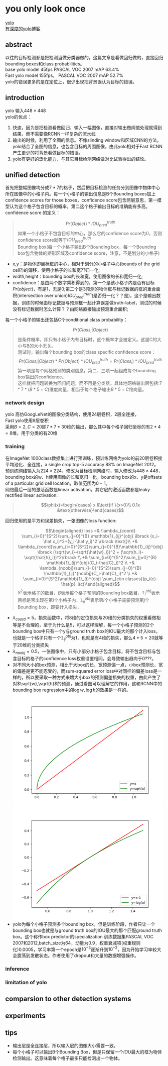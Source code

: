 # you only look once
[yolo](https://zhuanlan.zhihu.com/p/25236464)   
[有深度的yolo博客](http://blog.csdn.net/tangwei2014/article/details/50915317) 

## abstract 
以往的目标检测都是把检测当做分类器做的，这篇文章是看做回归做的，直接回归bounding boxes和class probabilities。  
base yolo model 45fps  PASCAL VOC 2007 mAP 63.4%   
Fast yolo model 155fps， PASCAL VOC 2007 mAP 52.7%   
yolo的错误更多的是在定位上，很少出现把背景误认为目标的错误。   

## introduction
yolo 输入$448\times 448$  
yolo的优点：
1. 快速，因为是把检测看做回归，输入一幅图像，直接对输出做阈值处理就得到结果，而不需要像RCNN一样复杂的流水线
2. 输出的时候，利用了全图的信息。不像slinding window和区域CNN的方法，yolo结合了全图的信息，也包含目标的周围图像，由此yolo相对于Fast RCNN产生更少的将背景看做目标的错误。
3. yolo有更好的泛化能力，与其它目标检测网络做对比试验得出的结论。

## unified detection
首先把整幅图像均分成$7*7$的格子，然后把目标检测的任务分到图像中物体中心所在图像中的小格子内。每一个小格子的输出信息是B个Bounding boxes加上confidence scores for those boxes，confidence score包含两层意思，第一模型认为这个格子包含目标的概率，第二这个格子输出目标的准确能有多高。  
confidence score 的定义：
> $$Pr(Object)*IOU_{pred}^{truth}$$
如果一个小格子不包含目标的中心，那么它的confidence score为0，否则confidence score就等于$IOU_{pred}^{truth}$   
Bounding box(每一个小格子输出B个Bounding box，每一个Bounding box包含物体的矩形区域及confidence score，注意，不是划分的小格子)  
- x,y：是物体即目标框的中心，相对于划分的小格子中心(bounds of the grid cell?)的偏移，使用小格子的长和宽??归一化;  
- width,height：bounding box的长和宽，使用图像的长和宽归一化;  
- confidence：是由两个数字乘积得到的，第一个是该小格子内是否有目标$Pr(object)$，有是1，无是0;第二个是3预测的物体框与标记数据的框的重合面积(intersection over union)$IOU^{truth}_{pred}$(是否归一化？？是)，这个是输出数据，训练的时候由标记数据与预测框一起计算误差做truth-label，测试的时候没有标记数据时怎么计算？？由网络直接输出预测重合面积;

每一个小格子的输出还包括C个conditional class probability：
> $$Pr(Class_i|Object)$$
是条件概率，即只有小格子内有目标时，这个概率才会被定义。这里C的大小与B的大小无关。  
测试时，输出每个bounding box的class specific confidence score：
> $$Pr(Class_i|Object) * Pr(Object) * IOU_{pred}^{truth}=Pr(Class_i) * IOU_{pred}^{truth}$$
第一项是每个网格预测的类别信息，第二、三项一起组成每个bounding box输出的confidence。  
这样就把问题转换为回归问题，而不再是分类器。具体地网络输出层包括:$7*7*(B*5+C)$维度向量，相当于每个格子输出$B*5+C$维向量。
### network design
yolo 高仿GoogLeNet的图像分类结构，使用24层卷积，2层全连接，  
Fast yolo使用9层卷积  
采用$B=2,C=20$即$7*7*30$维的输出，那么其中每个格子回归坐标的有$2*4=8$维，用于分类的有$20$维  

### training
在ImageNet 1000class数据集上进行预训练，预训练网络为yolo的前20层卷积接平均池化、全连接，a single crop top-5 accuracy 88% on ImageNet 2012。  
预训练网络输入为$224\times 224$，修改为目标检测网络时，输入修改为$448\times 448$，bounding box的w、h使用图像的长和宽归一化，bounding box的x、y是offsets of a particular grid cell location，取值范围为$0-1$。  
网络最后一层的激活函数是linear activation，其它层的激活函数都是leaky rectified linear activation:
> $$\phi(x)=\begin{cases} x &\text{if }{x>0}\\  0.1x &\text{otherwise}\end{cases}$$

回归使用的是平方和误差损失，一张图像的loss function:
> $$\begin{aligned} loss =& \lambda_{coord} \sum_{i=0}^{S^2}\sum_{j=0}^{B} \mathbb{1}_{ij}^{obj} \lbrack (x_i-\hat x_i)^2+(y_i-\hat y_i)^2 \rbrack \text{}\\
+& \lambda_{coord}\sum_{i=0}^{S^2}\sum_{j=0}^{B}\mathbb{1}_{ij}^{obj} \lbrack (\sqrt{w_i}-\sqrt{\hat{w}_i})^2 + (\sqrt{h_i}-\sqrt{\hat{h}_i})^2\rbrack \\
+& \sum_{i=0}^{S^2}\sum_{j=0}^{B} \mathbb{1}_{ij}^{obj}(C_i-\hat{C}_i)^2  \\
+& \lambda_{noobj}\sum_{i=0}^{S^2}\sum_{j=0}^{B} \mathbb{1}_{ij}^{noobj}(C_i-\hat{C}_i)^2  \\
+& \sum_{i=0}^{S^2}\mathbb{1}_{i}^{obj} \sum_{c\in classes}(p_i(c)-\hat{p}_i(c))\end{aligned}$$
$S^2$表示格子的数目，$B$表示每个格子预测的Bounding box数目，$\mathbb{1}_{i}^{obj}$表示目标是否出现在第$i$个小格子内，$\mathbb{1}_{ij}^{obj}$表示第$i$个小格子需要预测第$j$个Bounding box，即要计入损失，
- $\lambda_{coord}=5$，损失函数中，将8维的定位损失与20维的分类损失的权重看做相等是不合理的，至于为什么是$5$，可以这样理解，每一个小格子预测的$2$个bounding box中只有一个y与ground truth box的IOU最大的那个计入loss，也就是一个格子只有一个$\mathbb{1}_{ij}^{obj}$为$1$，也就是有$4$维的损失，那么$4*5=20$就等于$20$维的分类损失
- $\lambda_{noobj}=0.5$，一张图像中，只有小部分小格子包含目标，将不包含目标与包含目标的格子的confidence loss权重设置相同，会导致输出趋向于0???。
- 对不同大小的box预测，相比于大box的长、宽预测偏一点，小box预测长、宽的偏差是更不能忍受的，而sum-squared error loss中对同样的偏差loss是一样的，所以要采取一种方式来增大小box的预测偏差损失的权重，由此产生了对$\sqrt{w},\sqrt{h}$的预测，通过看图可以理解它的作用，这和RCNN中的bounding box regression中的$\log w, \log h$的效果是一样的。
![sqrt](../image/essay/sqrt.png)  ![log](../image/essay/log.png)
- yolo为每个小格子预测多个bounding box，但是训练阶段，作者只让一个bounding box也就是与ground truth box的IOU最大的那个匹配ground truth box。这个称作box predictor的specialization
训练数据集PASCAL VOC 2007和2012,batch_size为64，动量为0.9，权重衰减项(权重规则化)0.0005，学习率第一个epoch是$10^{-3}$逐渐升到$10^{-2}$，因为开始学习率较大会震荡到发散状态。作者使用了dropout和大量的数据增强操作。
### inference
### limitation of yolo
## comparsion to other detection systems
## experiments
## tips
- 输出层是全连接层，所以输入层的图像大小需要一致。
- 每个小格子可以输出B个Bounding Box，但是只保留一个$IOU$最大的框为物体检测输出。这意味着每个格子最多只能检测出一个物体。